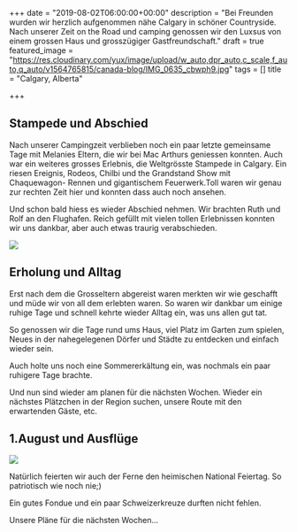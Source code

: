 +++
date = "2019-08-02T06:00:00+00:00"
description = "Bei Freunden wurden wir herzlich aufgenommen nähe Calgary in schöner Countryside. Nach unserer Zeit on the Road und camping genossen wir den Luxsus von einem grossen Haus und grosszügiger Gastfreundschaft."
draft = true
featured_image = "https://res.cloudinary.com/yux/image/upload/w_auto,dpr_auto,c_scale,f_auto,q_auto/v1564765815/canada-blog/IMG_0635_cbwph9.jpg"
tags = []
title = "Calgary, Alberta"

+++
## Stampede und Abschied

Nach unserer Campingzeit verblieben  noch ein paar letzte gemeinsame Tage mit Melanies Eltern, die wir bei Mac Arthurs geniessen konnten. Auch war ein weiteres grosses Erlebnis, die Weltgrösste Stampede in Calgary. Ein riesen Ereignis, Rodeos, Chilbi und the Grandstand Show mit Chaquewagon- Rennen und gigantischem Feuerwerk.Toll waren wir genau zur rechten Zeit hier und konnten dass auch noch ansehen.

Und schon bald hiess es wieder Abschied nehmen. Wir brachten Ruth und Rolf an den Flughafen. Reich gefüllt mit vielen tollen Erlebnissen konnten wir uns dankbar, aber auch etwas traurig verabschieden.

![](https://res.cloudinary.com/yux/image/upload/w_auto,dpr_auto,c_scale,f_auto,q_auto/v1564766260/canada-blog/IMG_0608_pxupqg.jpg)

## Erholung und Alltag

Erst nach dem die Grosseltern abgereist waren merkten wir wie geschafft und müde wir von all dem erlebten waren. So waren wir dankbar um einige ruhige Tage und schnell kehrte wieder Alltag ein, was uns allen gut tat.

So genossen wir die Tage rund ums Haus, viel Platz im Garten zum spielen, Neues in der nahegelegenen Dörfer und Städte zu entdecken und einfach wieder sein.

Auch holte uns noch eine Sommererkältung ein, was nochmals ein paar ruhigere Tage brachte.

Und nun sind wieder am planen für die nächsten Wochen. Wieder ein nächstes Plätzchen in der Region suchen, unsere Route mit den erwartenden Gäste, etc.

## 1.August und Ausflüge

![](https://res.cloudinary.com/yux/image/upload/w_auto,dpr_auto,c_scale,f_auto,q_auto/v1564766614/canada-blog/IMG_0623_lfxvzn.jpg)

Natürlich feierten wir auch der Ferne den heimischen National Feiertag. So patriotisch wie noch nie;)

Ein gutes Fondue und ein paar Schweizerkreuze durften nicht fehlen.

Unsere Pläne für die nächsten Wochen...